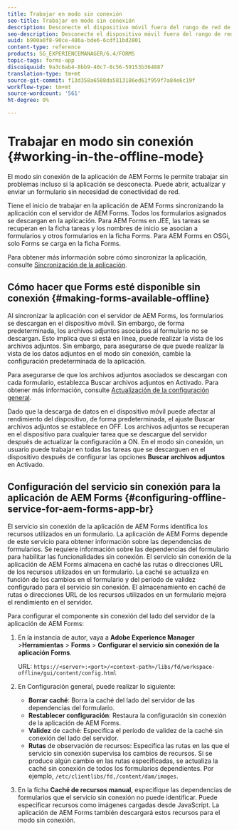 ```yaml
---
title: Trabajar en modo sin conexión
seo-title: Trabajar en modo sin conexión
description: Desconecte el dispositivo móvil fuera del rango de red de AEM Forms o en modo completamente sin conexión y trabaje en la aplicación de AEM Forms
seo-description: Desconecte el dispositivo móvil fuera del rango de red de AEM Forms o en modo completamente sin conexión y trabaje en la aplicación de AEM Forms
uuid: b900a0f8-90ce-486a-bde6-6cdf11bd2801
content-type: reference
products: SG_EXPERIENCEMANAGER/6.4/FORMS
topic-tags: forms-app
discoiquuid: 9a3c6ab4-8bb9-40c7-8c56-59153b364887
translation-type: tm+mt
source-git-commit: f13d358a6508da5813186ed61f959f7a84e6c19f
workflow-type: tm+mt
source-wordcount: '561'
ht-degree: 0%

---
```



# Trabajar en modo sin conexión {#working-in-the-offline-mode}

El modo sin conexión de la aplicación de AEM Forms le permite trabajar sin problemas incluso si la aplicación se desconecta. Puede abrir, actualizar y enviar un formulario sin necesidad de conectividad de red.

Tiene el inicio de trabajar en la aplicación de AEM Forms sincronizando la aplicación con el servidor de AEM Forms. Todos los formularios asignados se descargan en la aplicación. Para AEM Forms en JEE, las tareas se recuperan en la ficha tareas y los nombres de inicio se asocian a formularios y otros formularios en la ficha Forms. Para AEM Forms en OSGi, solo Forms se carga en la ficha Forms.

Para obtener más información sobre cómo sincronizar la aplicación, consulte [Sincronización de la aplicación](/help/forms/using/sync-app.md).

## Cómo hacer que Forms esté disponible sin conexión {#making-forms-available-offline}

Al sincronizar la aplicación con el servidor de AEM Forms, los formularios se descargan en el dispositivo móvil. Sin embargo, de forma predeterminada, los archivos adjuntos asociados al formulario no se descargan. Esto implica que si está en línea, puede realizar la vista de los archivos adjuntos. Sin embargo, para asegurarse de que puede realizar la vista de los datos adjuntos en el modo sin conexión, cambie la configuración predeterminada de la aplicación.

Para asegurarse de que los archivos adjuntos asociados se descargan con cada formulario, establezca Buscar archivos adjuntos en Activado. Para obtener más información, consulte [Actualización de la configuración general](/help/forms/using/update-general-settings.md).

Dado que la descarga de datos en el dispositivo móvil puede afectar al rendimiento del dispositivo, de forma predeterminada, el ajuste Buscar archivos adjuntos se establece en OFF. Los archivos adjuntos se recuperan en el dispositivo para cualquier tarea que se descargue del servidor después de actualizar la configuración a ON. En el modo sin conexión, un usuario puede trabajar en todas las tareas que se descarguen en el dispositivo después de configurar las opciones **Buscar archivos adjuntos** en Activado.

## Configuración del servicio sin conexión para la aplicación de AEM Forms {#configuring-offline-service-for-aem-forms-app-br}

El servicio sin conexión de la aplicación de AEM Forms identifica los recursos utilizados en un formulario. La aplicación de AEM Forms depende de este servicio para obtener información sobre las dependencias de formularios. Se requiere información sobre las dependencias del formulario para habilitar las funcionalidades sin conexión. El servicio sin conexión de la aplicación de AEM Forms almacena en caché las rutas o direcciones URL de los recursos utilizados en un formulario. La caché se actualiza en función de los cambios en el formulario y del período de validez configurado para el servicio sin conexión. El almacenamiento en caché de rutas o direcciones URL de los recursos utilizados en un formulario mejora el rendimiento en el servidor.

Para configurar el componente sin conexión del lado del servidor de la aplicación de AEM Forms:

1. En la instancia de autor, vaya a **Adobe Experience Manager** >**Herramientas** > **Forms** > **Configurar el servicio sin conexión de la aplicación Forms**.

   URL: `https://<server>:<port>/<context-path>/libs/fd/workspace-offline/gui/content/config.html`

1. En Configuración general, puede realizar lo siguiente:

   * **Borrar caché**: Borra la caché del lado del servidor de las dependencias del formulario.
   * **Restablecer configuración**: Restaura la configuración sin conexión de la aplicación de AEM Forms.
   * **Validez** de caché: Especifica el período de validez de la caché sin conexión del lado del servidor.
   * **Rutas** de observación de recursos: Especifica las rutas en las que el servicio sin conexión supervisa los cambios de recursos. Si se produce algún cambio en las rutas especificadas, se actualiza la caché sin conexión de todos los formularios dependientes. Por ejemplo, `/etc/clientlibs/fd,/content/dam/images`.

1. En la ficha **Caché de recursos manual**, especifique las dependencias de formularios que el servicio sin conexión no puede identificar. Puede especificar recursos como imágenes cargadas desde JavaScript. La aplicación de AEM Forms también descargará estos recursos para el modo sin conexión.
